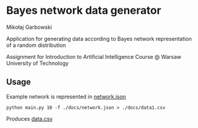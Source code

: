 # Bayes network data generator
Mikołaj Garbowski

Application for generating data according to Bayes network representation of a random distribution

Assignment for Introduction to Artificial Intelligence Course @ Warsaw University of Technology

## Usage
Example network is represented in [network.json](./docs/network.json)

```shell
python main.py 10 -f ./docs/network.json > ./docs/data1.csv
```

Produces [data.csv](./docs/data.csv)